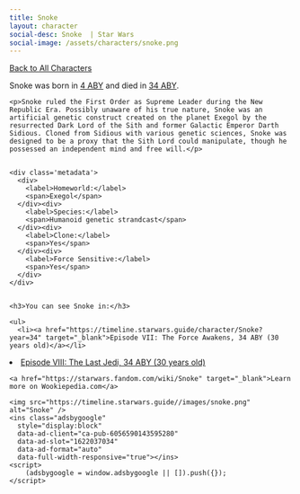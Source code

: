 ```yaml
---
title: Snoke
layout: character
social-desc: Snoke  | Star Wars
social-image: /assets/characters/snoke.png
---
```

<a href="/character" class="smaller">Back to All Characters</a>

<div class="character-profile container">
  <div class="col-10">
    <p>
    Snoke     was born in <a href="https://timeline.starwars.guide/character/Snoke?year=4" target="_blank">4 ABY</a> and died in <a href="https://timeline.starwars.guide/character/Snoke?year=34" target="_blank">34 ABY</a>.        
    </p>

    <p>Snoke ruled the First Order as Supreme Leader during the New Republic Era. Possibly unaware of his true nature, Snoke was an artificial genetic construct created on the planet Exegol by the resurrected Dark Lord of the Sith and former Galactic Emperor Darth Sidious. Cloned from Sidious with various genetic sciences, Snoke was designed to be a proxy that the Sith Lord could manipulate, though he possessed an independent mind and free will.</p>


    <div class='metadata'>
      <div>
        <label>Homeworld:</label>
        <span>Exegol</span>
      </div><div>
        <label>Species:</label>
        <span>Humanoid genetic strandcast</span>
      </div><div>
        <label>Clone:</label>
        <span>Yes</span>
      </div><div>
        <label>Force Sensitive:</label>
        <span>Yes</span>
      </div>
    </div>


    <h3>You can see Snoke in:</h3>

    <ul>
      <li><a href="https://timeline.starwars.guide/character/Snoke?year=34" target="_blank">Episode VII: The Force Awakens, 34 ABY (30 years old)</a></li>
  <li><a href="https://timeline.starwars.guide/character/Snoke?year=34" target="_blank">Episode VIII: The Last Jedi, 34 ABY (30 years old)</a></li>
    </ul>

    <a href="https://starwars.fandom.com/wiki/Snoke" target="_blank">Learn more on Wookiepedia.com</a>
  </div>
  <div class="character_image col-2">
    
    <img src="https://timeline.starwars.guide//images/snoke.png" alt="Snoke" />
    <ins class="adsbygoogle"
      style="display:block"
      data-ad-client="ca-pub-6056590143595280"
      data-ad-slot="1622037034"
      data-ad-format="auto"
      data-full-width-responsive="true"></ins>
    <script>
        (adsbygoogle = window.adsbygoogle || []).push({});
    </script>
  </div>
</div>
